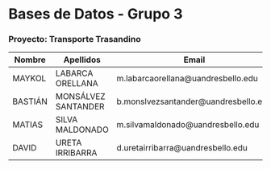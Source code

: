 # Bases de Datos - Grupo 3
### Proyecto: Transporte Trasandino

<table>
    <thead>
        <tr>
            <th>Nombre</th>
            <th>Apellidos</th>
            <th>Email</th>
            <th>Grupo</th>
            <th>Proyecto</th>
        </tr>
    </thead>
    <tbody>
        <tr>
            <td>MAYKOL</td>
            <td>LABARCA ORELLANA</td>
            <td>m.labarcaorellana@uandresbello.edu</td>
            <td>3</td>
            <td>6</td>
        </tr>
        <tr>
            <td>BASTIÁN</td>
            <td>MONSÁLVEZ SANTANDER</td>
            <td>b.monslvezsantander@uandresbello.edu</td>
            <td>3</td>
            <td>6</td>
        </tr>
        <tr>
            <td>MATIAS</td>
            <td>SILVA MALDONADO</td>
            <td>m.silvamaldonado@uandresbello.edu</td>
            <td>3</td>
            <td>6</td>
        </tr>
        <tr>
            <td>DAVID</td>
            <td>URETA IRRIBARRA</td>
            <td>d.uretairribarra@uandresbello.edu</td>
            <td>3</td>
            <td>6</td>
        </tr>
    </tbody>
</table>
